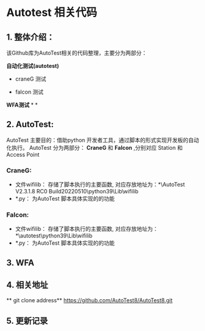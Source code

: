 # Autotest 相关代码

## 1. 整体介绍：

该Github库为AutoTest相关的代码整理，主要分为两部分：

**自动化测试(autotest)**
* craneG 测试

* falcon 测试

**WFA测试**
*
*

## 2. AutoTest:

AutoTest 主要目的：借助python 开发者工具，通过脚本的形式实现开发板的自动化执行。
AutoTest 分为两部分： **CraneG** 和 **Falcon** ,分别对应 Station 和 Access Point 

### CraneG:
* 文件wifilib： 存储了脚本执行的主要函数, 对应存放地址为：*\AutoTest V2.3.1.8 RC0 Build20220510\python39\Lib\wifilib
* *.py： 为AutoTest 脚本具体实现的的功能


### Falcon:
* 文件wifilib： 存储了脚本执行的主要函数, 对应存放地址为：*\autotest\python39\Lib\wifilib
* *.py： 为AutoTest 脚本具体实现的的功能

## 3. WFA


## 4. 相关地址

** git clone address**
https://github.com/AutoTest8/AutoTest8.git


## 5. 更新记录



  

